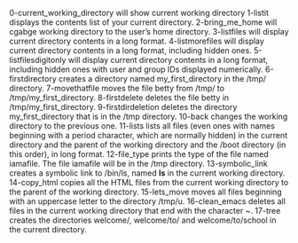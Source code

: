 0-current_working_directory will show current working directory
1-listit displays the contents list of your current directory.
2-bring_me_home will cgabge working directory to the user’s home directory.
3-listfiles will display current directory contents in a long format.
4-listmorefiles will display current directory contents in a long format, including hidden ones.
5-listfilesdigitonly will display current directory contents in a long format, including hidden ones with user and group IDs displayed numerically.
6-firstdirectory creates a directory named my_first_directory in the /tmp/ directory.
7-movethatfile moves the file betty from /tmp/ to /tmp/my_first_directory.
8-firstdelete deletes the file betty in /tmp/my_first_directory.
9-firstdirdeletion deletes the directory my_first_directory that is in the /tmp directory.
10-back changes the working directory to the previous one.
11-lists lists all files (even ones with names beginning with a period character, which are normally hidden) in the current directory and the parent of the working directory and the /boot directory (in this order), in long format.
12-file_type prints the type of the file named iamafile. The file iamafile will be in the /tmp directory.
13-symbolic_link creates a symbolic link to /bin/ls, named __ls__ in the current working directory.
14-copy_html copies all the HTML files from the current working directory to the parent of the working directory.
15-lets_move moves all files beginning with an uppercase letter to the directory /tmp/u.
16-clean_emacs deletes all files in the current working directory that end with the character ~.
17-tree creates the directories welcome/, welcome/to/ and welcome/to/school in the current directory.

